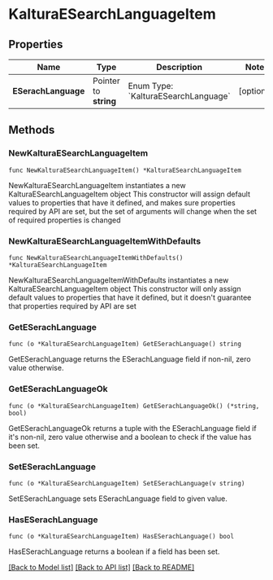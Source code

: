# KalturaESearchLanguageItem

## Properties

Name | Type | Description | Notes
------------ | ------------- | ------------- | -------------
**ESerachLanguage** | Pointer to **string** | Enum Type: &#x60;KalturaESearchLanguage&#x60; | [optional] 

## Methods

### NewKalturaESearchLanguageItem

`func NewKalturaESearchLanguageItem() *KalturaESearchLanguageItem`

NewKalturaESearchLanguageItem instantiates a new KalturaESearchLanguageItem object
This constructor will assign default values to properties that have it defined,
and makes sure properties required by API are set, but the set of arguments
will change when the set of required properties is changed

### NewKalturaESearchLanguageItemWithDefaults

`func NewKalturaESearchLanguageItemWithDefaults() *KalturaESearchLanguageItem`

NewKalturaESearchLanguageItemWithDefaults instantiates a new KalturaESearchLanguageItem object
This constructor will only assign default values to properties that have it defined,
but it doesn't guarantee that properties required by API are set

### GetESerachLanguage

`func (o *KalturaESearchLanguageItem) GetESerachLanguage() string`

GetESerachLanguage returns the ESerachLanguage field if non-nil, zero value otherwise.

### GetESerachLanguageOk

`func (o *KalturaESearchLanguageItem) GetESerachLanguageOk() (*string, bool)`

GetESerachLanguageOk returns a tuple with the ESerachLanguage field if it's non-nil, zero value otherwise
and a boolean to check if the value has been set.

### SetESerachLanguage

`func (o *KalturaESearchLanguageItem) SetESerachLanguage(v string)`

SetESerachLanguage sets ESerachLanguage field to given value.

### HasESerachLanguage

`func (o *KalturaESearchLanguageItem) HasESerachLanguage() bool`

HasESerachLanguage returns a boolean if a field has been set.


[[Back to Model list]](../README.md#documentation-for-models) [[Back to API list]](../README.md#documentation-for-api-endpoints) [[Back to README]](../README.md)


